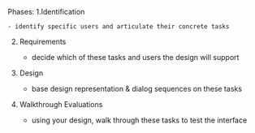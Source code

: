 Phases:
1.Identification

    - identify specific users and articulate their concrete tasks

2. Requirements

   - decide which of these tasks and users the design will support

3. Design
   - base design representation & dialog sequences on these tasks
4. Walkthrough Evaluations
   - using your design, walk through these tasks to test the interface
